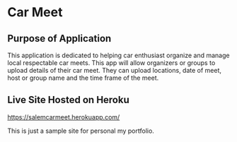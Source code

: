 # Car Meet
## Purpose of Application
This application is dedicated to helping car enthusiast organize and manage local respectable car meets.
This app will allow organizers or groups to upload details of their car meet.  They can upload locations, date of meet, host or group name and the time frame of the meet.

## Live Site Hosted on Heroku
https://salemcarmeet.herokuapp.com/


This is just a sample site for personal my portfolio.
